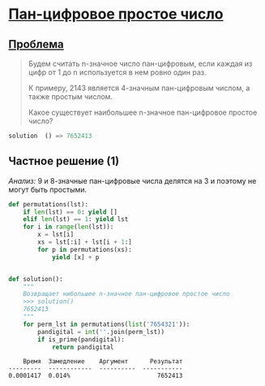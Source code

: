 # [Пан-цифровое простое число](TODO)

## [Проблема](https://euler.jakumo.org/problems/view/41.html)

>Будем считать n-значное число пан-цифровым, если каждая из цифр от 1 до n используется в нем ровно один раз. 
>
>К примеру, 2143 является 4-значным пан-цифровым числом, а также простым числом.
>
>Какое существует наибольшее n-значное пан-цифровое простое число?


``` python
solution  () => 7652413
```

## Частное решение (1)

_Анализ:_ 9 и 8-значные пан-цифровые числа делятся на 3 и поэтому не могут быть простыми.

```python
def permutations(lst):
    if len(lst) == 0: yield []
    elif len(lst) == 1: yield lst
    for i in range(len(lst)):
        x = lst[i]
        xs = lst[:i] + lst[i + 1:]
        for p in permutations(xs):
            yield [x] + p


def solution():
    """
    Возвращает нибольшее n-значное пан-цифровое простое число
    >>> solution()
    7652413
    """
    for perm_lst in permutations(list('7654321')):
        pandigital = int(''.join(perm_lst))
        if is_prime(pandigital):
            return pandigital
```
```text
    Время  Замедление    Аргумент      Результат
---------  ------------  ----------  -----------
0.0001417  0.014%                        7652413 
```

